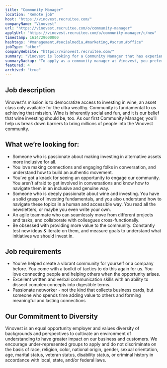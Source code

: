 ```yaml
---
title: "Community Manager"
location: "Remote job"
host: "https://vinovest.recruitee.com/"
companyName: "Vinovest"
url: "https://vinovest.recruitee.com/o/community-manager"
applyUrl: "https://vinovest.recruitee.com/o/community-manager/c/new"
timestamp: 1614729600000
hashtags: "#management,#socialmedia,#marketing,#scrum,#office"
jobType: "other"
companyWebsite: "https://vinovest.recruitee.com/"
summary: "Vinovest is looking for a Community Manager that has experience in: #management, #socialmedia, #marketing."
summaryBackup: "To apply as a community manager at Vinovest, you preferably need to have some knowledge of: #management, #socialmedia, #scrum."
featured: 4
archived: "true"
---
```


## Job description

Vinovest's mission is to democratize access to investing in wine, an asset class only available for the ultra wealthy. Community is fundamental to us achieving that mission. Wine is inherently social and fun, and it is our belief that wine investing should be, too. As our first Community Manager, you’ll help us break down barriers to bring millions of people into the Vinovest community.

## What we’re looking for:

*   Someone who is passionate about making investing in alternative assets more inclusive for all.
*   You love making connections and engaging folks in conversation, and understand how to build an authentic movement.
*   You’ve got a knack for seeing an opportunity to engage our community. You aren’t afraid to get involved in conversations and know how to navigate them in an inclusive and genuine way.
*   Someone who is deeply passionate about wine and investing. You have a solid grasp of investing fundamentals, and you also understand how to navigate these topics in a human and accessible way. You read all the newsletters, or maybe you even write your own.
*   An agile teammate who can seamlessly move from different projects and tasks, and collaborate with colleagues cross-functionally.
*   Be obsessed with providing more value to the community. Constantly test new ideas & iterate on them, and measure goals to understand what initiatives we should invest in.

## Job requirements

*   You've helped create a vibrant community for yourself or a company before. You come with a toolkit of tactics to do this again for us. You love connecting people and helping others when the opportunity arises.
*   Excellent written and verbal communication skills with an ability to dissect complex concepts into digestible terms.
*   Passionate networker - not the kind that collects business cards, but someone who spends time adding value to others and forming meaningful and lasting connections

## Our Commitment to Diversity

Vinovest is an equal opportunity employer and values diversity of backgrounds and perspectives to cultivate an environment of understanding to have greater impact on our business and customers. We encourage under-represented groups to apply and do not discriminate on the basis of race, religion, color, national origin, gender, sexual orientation, age, marital status, veteran status, disability status, or criminal history in accordance with local, state, and/or federal laws.

